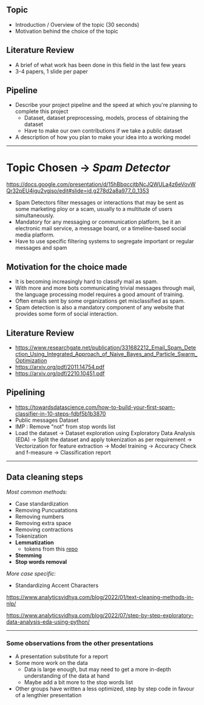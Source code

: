 ## Topic
- Introduction / Overview of the topic (30 seconds)
- Motivation behind the choice of the topic

## Literature Review
- A brief of what work has been done in this field in the last few years
- 3-4 papers, 1 slide per paper

## Pipeline
- Describe your project pipeline and the speed at which you're planning to complete this project
	- Dataset, dataset preprocessing, models, process of obtaining the dataset
	- Have to make our own contributions if we take a public dataset
- A description of how you plan to make your idea into a working model

____

# Topic Chosen -> *Spam Detector*

https://docs.google.com/presentation/d/15hBbqccjtbNcJQWULa4z6eVovWQr32pEU4igu2vgjso/edit#slide=id.g278d2a8a977_0_1353

- Spam Detectors filter messages or interactions that may be sent as some marketing ploy or a scam, usually to a multitude of users simultaneously.
- Mandatory for any messaging or communication platform, be it an electronic mail service, a message board, or a timeline-based social media platform.
- Have to use specific filtering systems to segregate important or regular messages and spam

## Motivation for the choice made

- It is becoming increasingly hard to classify mail as spam.
- With more and more bots communicating trivial messages through mail, the language processing model requires a good amount of training.
- Often emails sent by some organizations get misclassified as spam.
- Spam detection is also a mandatory component of any website that provides some form of social interaction.

## Literature Review

- https://www.researchgate.net/publication/331682212_Email_Spam_Detection_Using_Integrated_Approach_of_Naive_Bayes_and_Particle_Swarm_Optimization
- https://arxiv.org/pdf/2011.14754.pdf
- https://arxiv.org/pdf/2210.10451.pdf

## Pipelining
- https://towardsdatascience.com/how-to-build-your-first-spam-classifier-in-10-steps-fdbf5b1b3870
- Public messages Dataset
- IMP : Remove "not" from stop words list
- Load the dataset -> Dataset exploration using Exploratory Data Analysis (EDA) -> Split the dataset and apply tokenization as per requirement -> Vectorization for feature extraction -> Model training -> Accuracy Check and f-measure -> Classification report

---

## Data cleaning steps

*Most common methods:*
- Case standardization
- Removing Puncuatations
- Removing numbers
- Removing extra space
- Removing contractions
- Tokenization
- **Lemmatization**
	- tokens from this [repo](https://github.com/michmech/lemmatization-lists/tree/master)
- **Stemming**
- **Stop words removal**

*More case specific:*
- Standardizing Accent Characters

https://www.analyticsvidhya.com/blog/2022/01/text-cleaning-methods-in-nlp/

https://www.analyticsvidhya.com/blog/2022/07/step-by-step-exploratory-data-analysis-eda-using-python/

---- 

### Some observations from the other presentations

- A presentation substitute for a report
- Some more work on the data
	- Data is large enough, but may need to get a more in-depth understanding of the data at hand
	- Maybe add a bit more to the stop words list
- Other groups have written a less optimized, step by step code in favour of a lengthier presentation